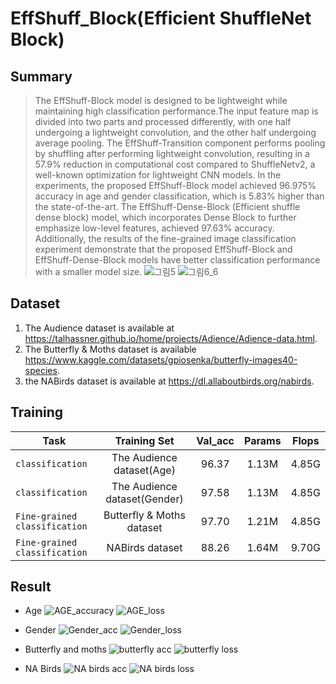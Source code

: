 # EffShuff_Block(Efficient ShuffleNet Block)

## Summary
> The EffShuff-Block model is designed to be lightweight while maintaining high classification performance.The input feature map is divided into two parts and processed differently, with one half undergoing a lightweight convolution, and the other half undergoing average pooling. The EffShuff-Transition component performs pooling by shuffling after performing lightweight convolution, resulting in a 57.9% reduction in computational cost compared to ShuffleNetv2, a well-known optimization for lightweight CNN models. In the experiments, the proposed EffShuff-Block model achieved 96.975% accuracy in age and gender classification, which is 5.83% higher than the state-of-the-art. The EffShuff-Dense-Block (Efficient shuffle dense block) model, which incorporates Dense Block to further emphasize low-level features, achieved 97.63% accuracy. Additionally, the results of the fine-grained image classification experiment demonstrate that the proposed EffShuff-Block and EffShuff-Dense-Block models have better classification performance with a smaller model size.
![그림5](https://user-images.githubusercontent.com/20642014/217741663-d2e6e01a-f0df-4d7f-b141-e824c163a8ae.png)
![그림6_6](https://user-images.githubusercontent.com/20642014/217741688-6f9965ca-65ee-4707-868f-2ab0943a7955.png)

## Dataset
1. The Audience dataset is available at https://talhassner.github.io/home/projects/Adience/Adience-data.html.
2. The Butterfly & Moths dataset is available https://www.kaggle.com/datasets/gpiosenka/butterfly-images40-species.
3. the NABirds dataset is available at https://dl.allaboutbirds.org/nabirds.

## Training
| Task | Training Set | Val_acc | Params | Flops |
|---|:---:|:---:|:---:|:---:|
| `classification` | The Audience dataset(Age) | 96.37 | 1.13M | 4.85G |
| `classification` | The Audience dataset(Gender) | 97.58 | 1.13M | 4.85G |
| `Fine-grained classification` | Butterfly & Moths dataset | 97.70 | 1.21M | 4.85G |
| `Fine-grained classification` | NABirds dataset | 88.26 | 1.64M | 9.70G |

## Result
- Age
![AGE_accuracy](https://user-images.githubusercontent.com/20642014/217746693-c29b06ba-22a5-4410-80c7-ac5ca0a84b3f.png)
![AGE_loss](https://user-images.githubusercontent.com/20642014/217746701-a69757fb-734e-4010-b8fb-f092ce9c5772.png)

- Gender
![Gender_acc](https://user-images.githubusercontent.com/20642014/217746712-a4e26940-e7d7-4e64-98ff-00ab3d809194.png)
![Gender_loss](https://user-images.githubusercontent.com/20642014/217746720-bbb039e2-5c8b-4daa-833f-8561e9d5eb8c.png)

- Butterfly and moths
![butterfly acc](https://user-images.githubusercontent.com/20642014/217746726-eba77d9f-b2ab-4adc-af92-8d9738fdfda9.png)
![butterfly loss](https://user-images.githubusercontent.com/20642014/217746732-8f30b507-4fa4-47c5-a115-72d517cbd5f1.png)

- NA Birds
![NA birds acc](https://user-images.githubusercontent.com/20642014/217748693-ce2b205e-f09c-4e06-bfc4-d831a49541c2.png)
![NA birds loss](https://user-images.githubusercontent.com/20642014/217748705-927d3335-0a78-4c41-8df4-4f74371c790c.png)
